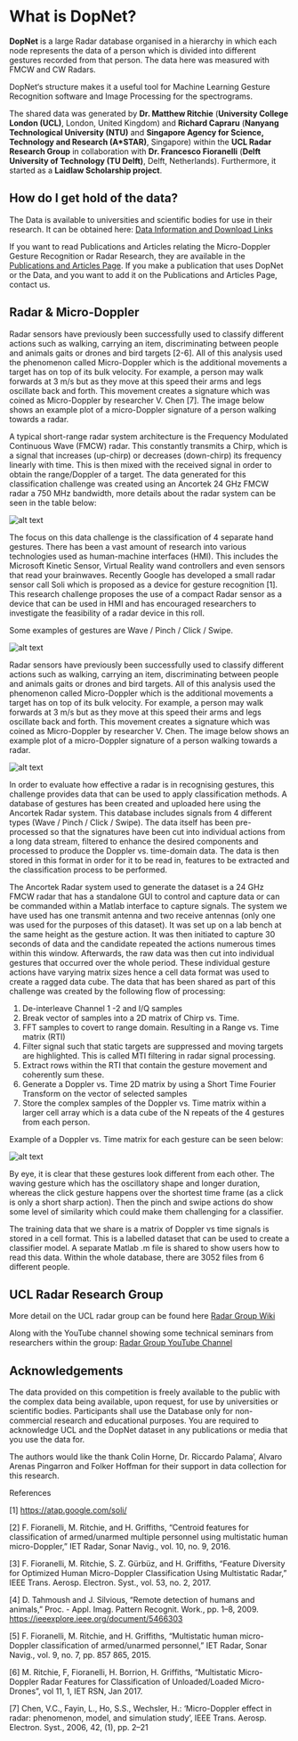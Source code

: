 


# What is DopNet?

**DopNet** is a large Radar database organised in a hierarchy in which each node represents the data of a person which is divided into different gestures recorded from that person. The data here was measured with FMCW and CW Radars.

DopNet‘s structure makes it a useful tool for Machine Learning Gesture Recognition software and Image Processing for the spectrograms.

The shared data was generated by **Dr. Matthew Ritchie** (**University College London (UCL)**, London, United Kingdom) and **Richard Capraru** (**Nanyang Technological University (NTU)** and **Singapore Agency for Science, Technology and Research (A*STAR)**, Singapore) within the **UCL Radar Research Group** in collaboration with **Dr. Francesco Fioranelli** (**Delft University of Technology (TU Delft)**, Delft, Netherlands). Furthermore, it started as a **Laidlaw Scholarship project**.

## How do I get hold of the data?

The Data is available to universities and scientific bodies for use in their research. It can be obtained here: [Data Information and Download Links](https://github.com/UCLRadarGroup/DopNet/blob/main/data/Data_Download_And_Details.md)

If you want to read Publications and Articles relating the Micro-Doppler Gesture Recognition or Radar Research, they are available in the [Publications and Articles Page](https://github.com/UCLRadarGroup/DopNet/blob/main/Publications-and-Articles.md). If you make a publication that uses DopNet or the Data, and you want to add it on the Publications and Articles Page, contact us.

## Radar & Micro-Doppler 

Radar sensors have previously been successfully used to classify different actions such as walking, carrying an item, discriminating between people and animals gaits or drones and bird targets [2-6]. All of this analysis used the phenomenon called Micro-Doppler which is the additional movements a target has on top of its bulk velocity. For example, a person may walk forwards at 3 m/s but as they move at this speed their arms and legs oscillate back and forth. This movement creates a signature which was coined as Micro-Doppler by researcher V. Chen [7]. The image below shows an example plot of a micro-Doppler signature of a person walking towards a radar.

A typical short-range radar system architecture is the Frequency Modulated Continuous Wave (FMCW) radar. This constantly transmits a Chirp, which is a signal that increases (up-chirp) or decreases (down-chirp) its frequency linearly with time. This is then mixed with the received signal in order to obtain the range/Doppler of a target. The data generated for this classification challenge was created using an Ancortek 24 GHz FMCW radar a 750 MHz bandwidth, more details about the radar system can be seen in the table below:

![alt text](https://github.com/UCLRadarGroup/DopNet/blob/6221b177c76048d356d0ea62ca5210772be55c1e/images/Picture4.png?raw=true)

The focus on this data challenge is the classification of 4 separate hand gestures. There has been a vast amount of research into various technologies used as human-machine interfaces (HMI). This includes the Microsoft Kinetic Sensor, Virtual Reality wand controllers and even sensors that read your brainwaves. Recently Google has developed a small radar sensor call Soli which is proposed as a device for gesture recognition [1]. This research challenge proposes the use of a compact Radar sensor as a device that can be used in HMI and has encouraged researchers to investigate the feasibility of a radar device in this roll.

Some examples of gestures are Wave / Pinch / Click / Swipe.

![alt text](https://github.com/UCLRadarGroup/DopNet/blob/6221b177c76048d356d0ea62ca5210772be55c1e/images/Picture5.png?raw=true)

Radar sensors have previously been successfully used to classify different actions such as walking, carrying an item, discriminating between people and animals gaits or drones and bird targets. All of this analysis used the phenomenon called Micro-Doppler which is the additional movements a target has on top of its bulk velocity. For example, a person may walk forwards at 3 m/s but as they move at this speed their arms and legs oscillate back and forth. This movement creates a signature which was coined as Micro-Doppler by researcher V. Chen. The image below shows an example plot of a micro-Doppler signature of a person walking towards a radar.

![alt text](https://github.com/UCLRadarGroup/DopNet/blob/6221b177c76048d356d0ea62ca5210772be55c1e/images/Picture6.png?raw=true)

In order to evaluate how effective a radar is in recognising gestures, this challenge provides data that can be used to apply classification methods. A database of gestures has been created and uploaded here using the Ancortek Radar system. This database includes signals from 4 different types (Wave / Pinch / Click / Swipe). The data itself has been pre-processed so that the signatures have been cut into individual actions from a long data stream, filtered to enhance the desired components and processed to produce the Doppler vs. time-domain data. The data is then stored in this format in order for it to be read in, features to be extracted and the classification process to be performed.

The Ancortek Radar system used to generate the dataset is a 24 GHz FMCW radar that has a standalone GUI to control and capture data or can be commanded within a Matlab interface to capture signals. The system we have used has one transmit antenna and two receive antennas (only one was used for the purposes of this dataset). It was set up on a lab bench at the same height as the gesture action. It was then initiated to capture 30 seconds of data and the candidate repeated the actions numerous times within this window. Afterwards, the raw data was then cut into individual gestures that occurred over the whole period. These individual gesture actions have varying matrix sizes hence a cell data format was used to create a ragged data cube. The data that has been shared as part of this challenge was created by the following flow of processing:

1. De-interleave Channel 1 -2 and I/Q samples
2. Break vector of samples into a 2D matrix of Chirp vs. Time. 
3. FFT samples to covert to range domain. Resulting in a Range vs. Time matrix (RTI) 
4. Filter signal such that static targets are suppressed and moving targets are highlighted. This is called MTI filtering in radar signal processing. 
5. Extract rows within the RTI that contain the gesture movement and coherently sum these. 
6. Generate a Doppler vs. Time 2D matrix by using a Short Time Fourier Transform on the vector of selected samples 
7. Store the complex samples of the Doppler vs. Time matrix within a larger cell array which is a data cube of the N repeats of the 4 gestures from each person. 

Example of a Doppler vs. Time matrix for each gesture can be seen below:

![alt text](https://github.com/UCLRadarGroup/DopNet/blob/6221b177c76048d356d0ea62ca5210772be55c1e/images/Picture3-635x500%20(1).png?raw=true)

By eye, it is clear that these gestures look different from each other. The waving gesture which has the oscillatory shape and longer duration, whereas the click gesture happens over the shortest time frame (as a click is only a short sharp action). Then the pinch and swipe actions do show some level of similarity which could make them challenging for a classifier.

The training data that we share is a matrix of Doppler vs time signals is stored in a cell format. This is a labelled dataset that can be used to create a classifier model. A separate Matlab .m file is shared to show users how to read this data. Within the whole database, there are 3052 files from 6 different people.

## UCL Radar Research Group

More detail on the UCL radar group can be found here
[Radar Group Wiki](https://collab.ee.ucl.ac.uk/radar-research/doku.php)

Along with the YouTube channel showing some technical seminars from researchers within the group: [Radar Group YouTube Channel](https://www.youtube.com/channel/UCI5KZFVKvLPqntR5HMoDb_Q?view_as=subscriber)

## Acknowledgements

The data provided on this competition is freely available to the public with the complex data being available, upon request, for use by universities or scientific bodies. Participants shall use the Database only for non-commercial research and educational purposes. You are required to acknowledge UCL and the DopNet dataset in any publications or media that you use the data for.

The authors would like the thank Colin Horne, Dr. Riccardo Palama’, Alvaro Arenas Pingarron and Folker Hoffman for their support in data collection for this research.

References

[1] https://atap.google.com/soli/

[2] F. Fioranelli, M. Ritchie, and H. Griffiths, “Centroid features for classification of
armed/unarmed multiple personnel using multistatic human micro-Doppler,” IET Radar,
Sonar Navig., vol. 10, no. 9, 2016.

[3] F. Fioranelli, M. Ritchie, S. Z. Gürbüz, and H. Griffiths, “Feature Diversity for Optimized
Human Micro-Doppler Classification Using Multistatic Radar,” IEEE Trans. Aerosp.
Electron. Syst., vol. 53, no. 2, 2017.

[4] D. Tahmoush and J. Silvious, “Remote detection of humans and animals,” Proc. - Appl. Imag. Pattern Recognit. Work., pp. 1–8, 2009. https://ieeexplore.ieee.org/document/5466303

[5] F. Fioranelli, M. Ritchie, and H. Griffiths, “Multistatic human micro-Doppler classification of armed/unarmed personnel,” IET Radar, Sonar Navig., vol. 9, no. 7, pp. 857 865, 2015.

[6] M. Ritchie, F, Fioranelli, H. Borrion, H. Griffiths, “Multistatic Micro-Doppler Radar Features for Classification of Unloaded/Loaded Micro-Drones”, vol 11, 1, IET RSN, Jan 2017.

[7] Chen, V.C., Fayin, L., Ho, S.S., Wechsler, H.: ‘Micro-Doppler effect in radar: phenomenon, model, and simulation study’, IEEE Trans. Aerosp. Electron. Syst., 2006, 42, (1), pp. 2–21

